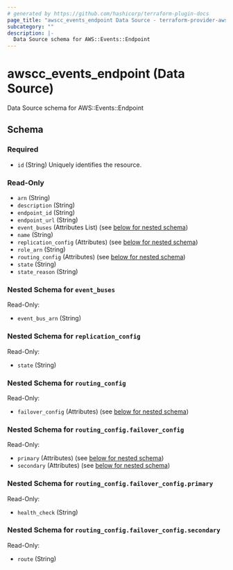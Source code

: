 ```yaml
---
# generated by https://github.com/hashicorp/terraform-plugin-docs
page_title: "awscc_events_endpoint Data Source - terraform-provider-awscc"
subcategory: ""
description: |-
  Data Source schema for AWS::Events::Endpoint
---
```


# awscc_events_endpoint (Data Source)

Data Source schema for AWS::Events::Endpoint



<!-- schema generated by tfplugindocs -->
## Schema

### Required

- `id` (String) Uniquely identifies the resource.

### Read-Only

- `arn` (String)
- `description` (String)
- `endpoint_id` (String)
- `endpoint_url` (String)
- `event_buses` (Attributes List) (see [below for nested schema](#nestedatt--event_buses))
- `name` (String)
- `replication_config` (Attributes) (see [below for nested schema](#nestedatt--replication_config))
- `role_arn` (String)
- `routing_config` (Attributes) (see [below for nested schema](#nestedatt--routing_config))
- `state` (String)
- `state_reason` (String)

<a id="nestedatt--event_buses"></a>
### Nested Schema for `event_buses`

Read-Only:

- `event_bus_arn` (String)


<a id="nestedatt--replication_config"></a>
### Nested Schema for `replication_config`

Read-Only:

- `state` (String)


<a id="nestedatt--routing_config"></a>
### Nested Schema for `routing_config`

Read-Only:

- `failover_config` (Attributes) (see [below for nested schema](#nestedatt--routing_config--failover_config))

<a id="nestedatt--routing_config--failover_config"></a>
### Nested Schema for `routing_config.failover_config`

Read-Only:

- `primary` (Attributes) (see [below for nested schema](#nestedatt--routing_config--failover_config--primary))
- `secondary` (Attributes) (see [below for nested schema](#nestedatt--routing_config--failover_config--secondary))

<a id="nestedatt--routing_config--failover_config--primary"></a>
### Nested Schema for `routing_config.failover_config.primary`

Read-Only:

- `health_check` (String)


<a id="nestedatt--routing_config--failover_config--secondary"></a>
### Nested Schema for `routing_config.failover_config.secondary`

Read-Only:

- `route` (String)
